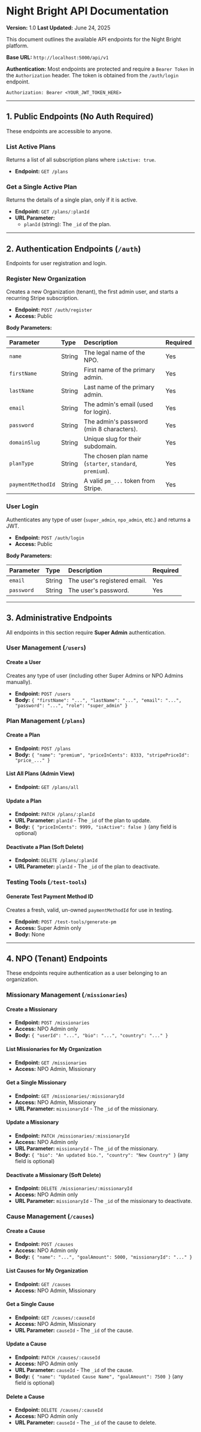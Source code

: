 # Night Bright API Documentation

**Version:** 1.0
**Last Updated:** June 24, 2025

This document outlines the available API endpoints for the Night Bright platform.

**Base URL:** `http://localhost:5000/api/v1`

**Authentication:** Most endpoints are protected and require a `Bearer Token` in the `Authorization` header. The token is obtained from the `/auth/login` endpoint.

`Authorization: Bearer <YOUR_JWT_TOKEN_HERE>`

---

## 1. Public Endpoints (No Auth Required)

These endpoints are accessible to anyone.

### List Active Plans
Returns a list of all subscription plans where `isActive: true`.

- **Endpoint:** `GET /plans`

### Get a Single Active Plan
Returns the details of a single plan, only if it is active.

- **Endpoint:** `GET /plans/:planId`
- **URL Parameter:**
  - `planId` (string): The `_id` of the plan.

---

## 2. Authentication Endpoints (`/auth`)

Endpoints for user registration and login.

### Register New Organization
Creates a new Organization (tenant), the first admin user, and starts a recurring Stripe subscription.

- **Endpoint:** `POST /auth/register`
- **Access:** Public

**Body Parameters:**

| Parameter | Type | Description | Required |
| :--- | :--- | :--- | :--- |
| `name` | String | The legal name of the NPO. | Yes |
| `firstName` | String | First name of the primary admin. | Yes |
| `lastName` | String | Last name of the primary admin. | Yes |
| `email` | String | The admin's email (used for login). | Yes |
| `password` | String | The admin's password (min 8 characters). | Yes |
| `domainSlug`| String | Unique slug for their subdomain. | Yes |
| `planType` | String | The chosen plan name (`starter`, `standard`, `premium`). | Yes |
| `paymentMethodId` | String | A valid `pm_...` token from Stripe. | Yes |

### User Login
Authenticates any type of user (`super_admin`, `npo_admin`, etc.) and returns a JWT.

- **Endpoint:** `POST /auth/login`
- **Access:** Public

**Body Parameters:**

| Parameter | Type | Description | Required |
| :--- | :--- | :--- | :--- |
| `email` | String | The user's registered email. | Yes |
| `password` | String | The user's password. | Yes |

---

## 3. Administrative Endpoints

All endpoints in this section require **Super Admin** authentication.

### User Management (`/users`)

#### Create a User
Creates any type of user (including other Super Admins or NPO Admins manually).

- **Endpoint:** `POST /users`
- **Body:** `{ "firstName": "...", "lastName": "...", "email": "...", "password": "...", "role": "super_admin" }`

### Plan Management (`/plans`)

#### Create a Plan
- **Endpoint:** `POST /plans`
- **Body:** `{ "name": "premium", "priceInCents": 8333, "stripePriceId": "price_..." }`

#### List All Plans (Admin View)
- **Endpoint:** `GET /plans/all`

#### Update a Plan
- **Endpoint:** `PATCH /plans/:planId`
- **URL Parameter:** `planId` - The `_id` of the plan to update.
- **Body:** `{ "priceInCents": 9999, "isActive": false }` (any field is optional)

#### Deactivate a Plan (Soft Delete)
- **Endpoint:** `DELETE /plans/:planId`
- **URL Parameter:** `planId` - The `_id` of the plan to deactivate.

### Testing Tools (`/test-tools`)

#### Generate Test Payment Method ID
Creates a fresh, valid, un-owned `paymentMethodId` for use in testing.

- **Endpoint:** `POST /test-tools/generate-pm`
- **Access:** Super Admin only
- **Body:** None

---

## 4. NPO (Tenant) Endpoints

These endpoints require authentication as a user belonging to an organization.

### Missionary Management (`/missionaries`)

#### Create a Missionary
- **Endpoint:** `POST /missionaries`
- **Access:** NPO Admin only
- **Body:** `{ "userId": "...", "bio": "...", "country": "..." }`

#### List Missionaries for My Organization
- **Endpoint:** `GET /missionaries`
- **Access:** NPO Admin, Missionary

#### Get a Single Missionary
- **Endpoint:** `GET /missionaries/:missionaryId`
- **Access:** NPO Admin, Missionary
- **URL Parameter:** `missionaryId` - The `_id` of the missionary.

#### Update a Missionary
- **Endpoint:** `PATCH /missionaries/:missionaryId`
- **Access:** NPO Admin only
- **URL Parameter:** `missionaryId` - The `_id` of the missionary.
- **Body:** `{ "bio": "An updated bio.", "country": "New Country" }` (any field is optional)

#### Deactivate a Missionary (Soft Delete)
- **Endpoint:** `DELETE /missionaries/:missionaryId`
- **Access:** NPO Admin only
- **URL Parameter:** `missionaryId` - The `_id` of the missionary to deactivate.

### Cause Management (`/causes`)

#### Create a Cause
- **Endpoint:** `POST /causes`
- **Access:** NPO Admin only
- **Body:** `{ "name": "...", "goalAmount": 5000, "missionaryId": "..." }`

#### List Causes for My Organization
- **Endpoint:** `GET /causes`
- **Access:** NPO Admin, Missionary

#### Get a Single Cause
- **Endpoint:** `GET /causes/:causeId`
- **Access:** NPO Admin, Missionary
- **URL Parameter:** `causeId` - The `_id` of the cause.

#### Update a Cause
- **Endpoint:** `PATCH /causes/:causeId`
- **Access:** NPO Admin only
- **URL Parameter:** `causeId` - The `_id` of the cause.
- **Body:** `{ "name": "Updated Cause Name", "goalAmount": 7500 }` (any field is optional)

#### Delete a Cause
- **Endpoint:** `DELETE /causes/:causeId`
- **Access:** NPO Admin only
- **URL Parameter:** `causeId` - The `_id` of the cause to delete.